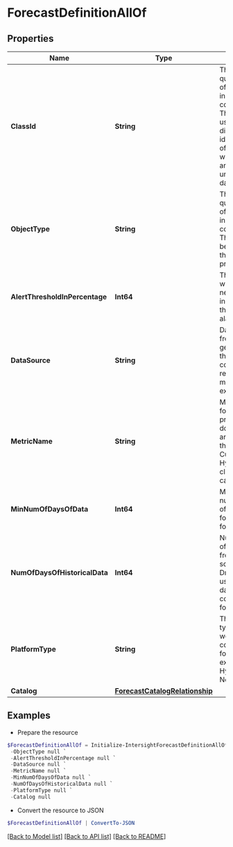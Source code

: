 # ForecastDefinitionAllOf
## Properties

Name | Type | Description | Notes
------------ | ------------- | ------------- | -------------
**ClassId** | **String** | The fully-qualified name of the instantiated, concrete type. This property is used as a discriminator to identify the type of the payload when marshaling and unmarshaling data. | [default to "forecast.Definition"]
**ObjectType** | **String** | The fully-qualified name of the instantiated, concrete type. The value should be the same as the &#39;ClassId&#39; property. | [default to "forecast.Definition"]
**AlertThresholdInPercentage** | **Int64** | Threshold above which user needs to be indicated through alarm/alert. | [optional] [readonly] 
**DataSource** | **String** | Data source from where we get the data for the metrics to compute regression model. For example Druid. | [optional] [readonly] 
**MetricName** | **String** | Metric for which forecast prediction is done. Metrics are defined in the catalog file. Currently its only HyperFlex cluster storage capacity usage. | [optional] [readonly] 
**MinNumOfDaysOfData** | **Int64** | Minimum number of days of data required for computing forecast model. | [optional] [readonly] 
**NumOfDaysOfHistoricalData** | **Int64** | Number of days of data queried from the data source (example Druid ) which is used as input data for computing forecast model. | [optional] [readonly] 
**PlatformType** | **String** | The platform type for which we want to compute forecast. For example HyperFlex, NetworkElement. | [optional] [readonly] 
**Catalog** | [**ForecastCatalogRelationship**](ForecastCatalogRelationship.md) |  | [optional] 

## Examples

- Prepare the resource
```powershell
$ForecastDefinitionAllOf = Initialize-IntersightForecastDefinitionAllOf  -ClassId null `
 -ObjectType null `
 -AlertThresholdInPercentage null `
 -DataSource null `
 -MetricName null `
 -MinNumOfDaysOfData null `
 -NumOfDaysOfHistoricalData null `
 -PlatformType null `
 -Catalog null
```

- Convert the resource to JSON
```powershell
$ForecastDefinitionAllOf | ConvertTo-JSON
```

[[Back to Model list]](../README.md#documentation-for-models) [[Back to API list]](../README.md#documentation-for-api-endpoints) [[Back to README]](../README.md)

